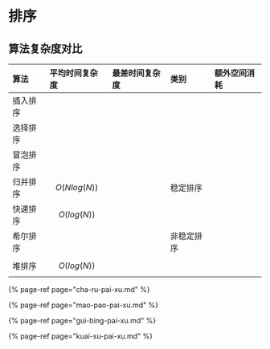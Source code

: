 # 排序

## 算法复杂度对比

| 算法 | 平均时间复杂度 | 最差时间复杂度 | 类别 | 额外空间消耗 |
| :--- | :--- | :--- | :--- | :--- |
| 插入排序 |  |    |  |  |
| 选择排序 |  |  |  |  |
| 冒泡排序 |  |   |  |  |
| 归并排序 | $$O(Nlog(N))$$ |   | 稳定排序 |  |
| 快速排序 | $$O(log(N))$$ |   |  |  |
| 希尔排序 |  |  | 非稳定排序 |  |
| 堆排序 | $$O(log(N))$$ |  |  |  |

{% page-ref page="cha-ru-pai-xu.md" %}

{% page-ref page="mao-pao-pai-xu.md" %}

{% page-ref page="gui-bing-pai-xu.md" %}

{% page-ref page="kuai-su-pai-xu.md" %}




